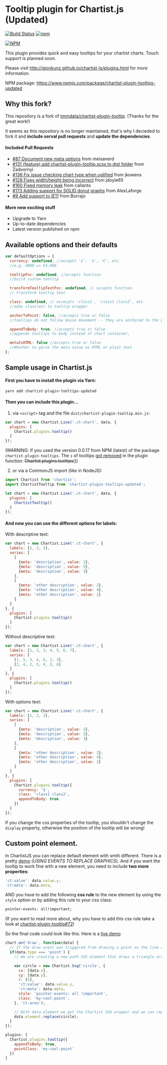 # Tooltip plugin for Chartist.js (Updated)
[![Build Status](https://travis-ci.com/LukBukkit/chartist-plugin-tooltip.svg?branch=master)](https://travis-ci.com/LukBukkit/chartist-plugin-tooltip)
[![npm](https://img.shields.io/npm/v/chartist-plugin-tooltips-updated.svg)](https://www.npmjs.com/package/chartist-plugin-tooltips-updated)

[![NPM](https://nodei.co/npm/chartist-plugin-tooltips-updated.png)](https://nodei.co/npm/chartist-plugin-tooltips-updated/)


This plugin provides quick and easy tooltips for your chartist charts. Touch support is planned soon.

Please visit http://gionkunz.github.io/chartist-js/plugins.html for more information.

NPM package: https://www.npmjs.com/package/chartist-plugin-tooltips-updated

## Why this fork?
This repository is a fork of [tmmdata/chartist-plugin-tooltip](https://github.com/tmmdata/chartist-plugin-tooltip). 
(Thanks for the great work!)

It seems as this repository is no longer maintained, 
that's why I decieded to fork it and **include serval pull requests** and
**update the dependencies**.

#### Included Pull Requests

* [#87 Document new meta options](https://github.com/tmmdata/chartist-plugin-tooltip/pull/87) from meisanerd 
* [#131 (feature) add chartist-plugin-tooltip.scss to dist folder](https://github.com/tmmdata/chartist-plugin-tooltip/pull/131) from Zadvornyi
* [#136 Fix issue checking chart type when uglified](https://github.com/tmmdata/chartist-plugin-tooltip/pull/136) from jkowens
* [#128 Fixes width/height being incorrect](https://github.com/tmmdata/chartist-plugin-tooltip/pull/128) from jdoyle65 
* [#160 Fixed memory leak](https://github.com/tmmdata/chartist-plugin-tooltip/pull/160) from callanto
* [#173 Adding support for SOLID donut graphs](https://github.com/tmmdata/chartist-plugin-tooltip/pull/173) from AlexLaforge
* [#9 Add support to IE11](https://github.com/LukBukkit/chartist-plugin-tooltip/pull/9) from Borrajo

#### More new exciting stuff
* Upgrade to Yarn
* Up-to-date dependencies
* Latest version published on npm

## Available options and their defaults

```javascript
var defaultOptions = {
  currency: undefined, //accepts '£', '$', '€', etc.
  //e.g. 4000 => €4,000

  tooltipFnc: undefined, //accepts function
  //build custom tooltip

  transformTooltipTextFnc: undefined, // accepts function
  // transform tooltip text

  class: undefined, // accecpts 'class1', 'class1 class2', etc.
  //adds class(es) to tooltip wrapper

  anchorToPoint: false, //accepts true or false
  //tooltips do not follow mouse movement -- they are anchored to the point / bar.

  appendToBody: true, //accepts true or false
  //appends tooltips to body instead of chart container,

  metaIsHTML: false //accepts true or false
  //Whether to parse the meta value as HTML or plain text
};
```

## Sample usage in Chartist.js

#### First you have to install the plugin via Yarn:

`yarn add chartist-plugin-tooltips-updated`

#### Then you can include this plugin...
1. via `<script>` tag and the file `dist/chartist-plugin-tooltip.min.js`:
```js
var chart = new Chartist.Line('.ct-chart', data, {
  plugins: [
    Chartist.plugins.tooltip()
  ]
});
```
(WARNING: If you used the version 0.0.17 from NPM (latest) of the package `chartist-plugin-tooltips`. 
The `s` of tooltips 
[got removed](https://github.com/tmmdata/chartist-plugin-tooltip/commit/c476a2dd255134241e4238f562ac3cb8b617bc79) 
in the plugin function: ~~Chartist.plugins.tooltips~~())

2. or via a CommonJS import (like in NodeJS):
```js
import Chartist from 'chartist';
import ChartistTooltip from 'chartist-plugin-tooltips-updated';

let chart = new Chartist.Line('.ct-chart', data, {
  plugins: [
    ChartistTooltip()
  ]
});
```

#### And now you can use the different options for labels:

With descriptive text:
```js
var chart = new Chartist.Line('.ct-chart', {
  labels: [1, 2, 3],
  series: [
    [
      {meta: 'description', value: 1},
      {meta: 'description', value: 5},
      {meta: 'description', value: 3}
    ],
    [
      {meta: 'other description', value: 2},
      {meta: 'other description', value: 4},
      {meta: 'other description', value: 2}
    ]
  ]
}, {
  plugins: [
    Chartist.plugins.tooltip()
  ]
});
```

Without descriptive text:
```js
var chart = new Chartist.Line('.ct-chart', {
  labels: [1, 2, 3, 4, 5, 6, 7],
  series: [
    [1, 5, 3, 4, 6, 2, 3],
    [2, 4, 2, 5, 4, 3, 6]
  ]
}, {
  plugins: [
    Chartist.plugins.tooltip()
  ]
});
```

With options text:
```js
var chart = new Chartist.Line('.ct-chart', {
  labels: [1, 2, 3],
  series: [
    [
      {meta: 'description', value: 1},
      {meta: 'description', value: 5},
      {meta: 'description', value: 3}
    ],
    [
      {meta: 'other description', value: 2},
      {meta: 'other description', value: 4},
      {meta: 'other description', value: 2}
    ]
  ]
}, {
  plugins: [
    Chartist.plugins.tooltip({
      currency: '$',
      class: 'class1 class2',
      appendToBody: true
    })
  ]
});
```

If you change the css properties of the tooltip, you shouldn't change the `display` property, 
otherwise the position of the tooltip will be wrong!

## Custom point element.

In ChartistJS you can replace default element with smth different.
There is a pretty [demo](https://gionkunz.github.io/chartist-js/examples.html#example-line-modify-drawing) 
(*USING EVENTS TO REPLACE GRAPHICS*).
And if you want the tooltip to work fine with a new element, you need to include **two more properties**:

```javascript
'ct:value': data.value.y,
'ct:meta': data.meta,
```

AND you have to add the following **css rule** to the new element by using the `style` option 
or by adding this rule to your css class: 

```css
pointer-events: all!important;
```

(If you want to read more about, why you have to add this css rule take a look at [chartist-plugin-tooltip#72](https://github.com/tmmdata/chartist-plugin-tooltip/pull/72))

So the final code could look like this. Here is a [live demo](https://jsfiddle.net/9gzqnrd8/9/)
```javascript
chart.on('draw', function(data) {
  // If the draw event was triggered from drawing a point on the line chart
  if(data.type === 'point') {
    // We are creating a new path SVG element that draws a triangle around the point coordinates

    var circle = new Chartist.Svg('circle', {
      cx: [data.x],
      cy: [data.y],
      r: [5],
      'ct:value': data.value.y,
      'ct:meta': data.meta,
      style: 'pointer-events: all !important',
      class: 'my-cool-point',
    }, 'ct-area');

    // With data.element we get the Chartist SVG wrapper and we can replace the original point drawn by Chartist with our newly created triangle
    data.element.replace(circle);
  }
});
```

```javascript
plugins: [
  Chartist.plugins.tooltip({
    appendToBody: true,
    pointClass: 'my-cool-point'
  })
]
```
